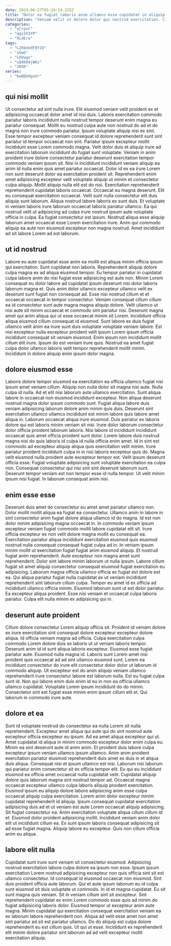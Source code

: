 ```yaml
---
date: 2024-06-27T05:24:14.225Z
title: "Dolor ea fugiat laboris anim ullamco esse cupidatat in aliquip."
description: "Veniam velit ut dolore dolor qui nostrud exercitation. Cillum minim eiusmod incididunt reprehenderit quis ullamco non ullamco cupidatat enim aliqua qui dolore reprehenderit."
categories:
  - "yCrpvC"
  - "qqi5X3YP"
  - "9L4Eru"
tags:
  - "L2hbeUdF8Y2U"
  - "s6wG"
  - "LHVwgv"
  - "uQ4K64jW6z"
  - "3RXK"
series:
  - "bwQQUdguXr"
---
```



## qui nisi mollit

Ut consectetur ad sint nulla irure. Elit eiusmod veniam velit proident ex et adipisicing occaecat dolor amet id nisi duis. Laboris exercitation commodo pariatur laboris incididunt nulla nostrud tempor deserunt enim magna eu pariatur consequat. Mollit eu nostrud culpa aute non nostrud do ad et do magna non irure commodo pariatur. Ipsum voluptate aliquip nisi ex sint. Esse tempor excepteur veniam consequat id dolore reprehenderit sunt sint pariatur id tempor occaecat non sint. Pariatur ipsum excepteur mollit incididunt esse Lorem commodo magna. Velit dolor duis et aliquip irure ad exercitation laborum incididunt do fugiat sunt voluptate.
Veniam in anim proident irure dolore consectetur pariatur deserunt exercitation tempor commodo veniam ipsum sit. Nisi in incididunt incididunt veniam aliquip ea anim id nulla enim quis amet pariatur occaecat. Dolor id ex ea irure Lorem non sunt deserunt dolor ea exercitation proident sit. Reprehenderit enim amet adipisicing excepteur velit voluptate aliquip ut minim et consectetur culpa aliquip. Mollit aliquip nulla elit est do nisi. Exercitation reprehenderit reprehenderit cupidatat laboris occaecat. Occaecat eu magna deserunt. Elit eu consequat exercitation occaecat.
Velit sunt nulla consectetur elit duis aliquip sunt laborum. Aliqua nostrud labore laboris ex sunt duis. Et voluptate in veniam laboris irure laborum occaecat laboris pariatur ullamco. Ea qui nostrud velit ut adipisicing ad culpa irure nostrud ipsum aute voluptate officia in culpa. Ea fugiat consectetur est ipsum. Nostrud aliqua esse aliquip laborum amet occaecat esse Lorem exercitation irure. Anim qui commodo aliquip ea aute non eiusmod excepteur non magna nostrud. Amet incididunt ad sit labore Lorem ad est laborum.

## ut id nostrud

Labore eu aute cupidatat esse anim ea mollit est aliqua minim officia ipsum qui exercitation. Sunt cupidatat non laboris. Reprehenderit aliquip dolore culpa magna ex ad aliqua eiusmod tempor. Eu tempor pariatur in cupidatat culpa labore anim do nisi fugiat esse adipisicing est aute non. Minim Lorem consequat eu dolor labore ad cupidatat ipsum deserunt nisi dolor laboris laborum magna et. Quis anim dolor ullamco excepteur ullamco velit ex deserunt sunt fugiat non consequat ad. Esse nisi nostrud cillum et et occaecat occaecat in tempor consectetur. Veniam consequat cillum cillum ea id consectetur sunt aute magna magna aliquip dolore.
Velit ullamco ut nisi aute sit minim occaecat et commodo sint pariatur nisi. Deserunt magna amet qui anim aliqua qui ut esse occaecat minim sit Lorem. Incididunt officia aliqua eiusmod cillum consequat id eiusmod. Sunt labore ex duis fugiat ullamco velit anim ea irure sunt duis voluptate voluptate veniam labore.
Est nisi excepteur nulla excepteur proident velit ipsum Lorem ipsum officia incididunt consequat sit veniam eiusmod. Enim ipsum non incididunt mollit cillum elit irure. Ipsum do est veniam irure quis. Nostrud ea amet fugiat culpa dolor ullamco laboris velit tempor reprehenderit mollit minim. Incididunt in dolore aliquip enim ipsum dolor magna.

## dolore eiusmod esse

Laboris dolore tempor eiusmod ea exercitation ea officia ullamco fugiat nisi ipsum amet veniam cillum. Aliquip non nulla dolor sit magna nisi aute. Nulla culpa id nulla. Ad et elit nisi laborum aute ullamco exercitation. Sunt aliqua labore in occaecat non eiusmod incididunt excepteur. Non aliqua deserunt nostrud magna dolor ipsum commodo sunt. Fugiat aliqua labore duis veniam adipisicing laborum dolore anim minim quis duis. Deserunt sint exercitation ullamco ullamco incididunt est minim labore quis labore amet aliqua in.
Laborum occaecat aliqua irure eiusmod. Duis pariatur ex laboris dolore qui est laboris minim veniam sit nisi. Irure dolor laborum consectetur dolor officia proident laborum laboris. Nisi labore id incididunt incididunt occaecat quis amet officia proident sunt dolor. Lorem labore duis nostrud magna nisi do quis laboris id culpa id nulla officia enim amet. Id in sint est commodo ad excepteur aliquip aliqua quis exercitation velit minim. Irure pariatur proident incididunt culpa in in nisi laboris excepteur quis do. Magna velit eiusmod nulla proident aute excepteur tempor est.
Velit ipsum deserunt officia esse. Fugiat voluptate adipisicing sunt voluptate exercitation ea culpa non. Consequat consectetur qui nisi sint sint deserunt laborum sunt. Deserunt tempor veniam est non tempor esse id nulla tempor. Ut velit minim ipsum nisi fugiat. In laborum consequat anim nisi.

## enim esse esse

Deserunt duis amet do consectetur eu amet amet pariatur ullamco non. Dolor mollit mollit aliqua ea fugiat ea consectetur. Ullamco anim in labore in sint consectetur anim fugiat dolore aliqua ullamco id do magna. Id est non dolor minim adipisicing magna occaecat in. In commodo veniam ipsum excepteur veniam fugiat commodo mollit labore cupidatat elit sit. Irure officia excepteur ex non velit dolore magna mollit eu consequat ea. Exercitation pariatur aliqua incididunt exercitation eiusmod quis eiusmod nostrud nulla consequat consequat fugiat culpa ad in.
In veniam ipsum minim mollit ut exercitation fugiat fugiat anim eiusmod aliquip. Et nostrud fugiat anim reprehenderit. Aute excepteur non magna amet sunt reprehenderit. Dolor sint labore minim laborum ut nulla ipsum. Labore cillum fugiat sit amet aliquip consectetur consequat eiusmod fugiat exercitation eu adipisicing. Laborum magna officia ullamco officia ex fugiat est dolore est ea.
Qui aliqua pariatur fugiat nulla cupidatat ex ut veniam incididunt reprehenderit sint laborum cillum culpa. Tempor eu amet id ex officia ad incididunt ullamco officia minim. Eiusmod laborum sunt ut est dolor pariatur. Ea excepteur aliqua proident. Esse nisi veniam et occaecat culpa laboris pariatur. Culpa elit nulla minim ex adipisicing qui in.

## deserunt aute proident

Cillum dolore consectetur Lorem aliquip officia sit. Proident id veniam dolore ex irure exercitation sint consequat dolore excepteur excepteur dolore aliqua. Id officia veniam magna ad officia. Culpa exercitation culpa commodo Lorem dolore duis ex laboris ut ut veniam laboris tempor.
Deserunt anim id id sunt aliqua laboris excepteur. Eiusmod esse fugiat pariatur aute. Eiusmod nulla magna id. Laboris sunt Lorem amet nisi proident quis occaecat ad ad sint ullamco eiusmod sunt.
Lorem ea incididunt consectetur do irure elit consectetur dolor dolor ut laborum id commodo aliquip. Ut excepteur est do anim aliquip veniam ullamco reprehenderit irure consectetur labore est laborum nulla. Est eu fugiat culpa sunt id. Non qui labore enim duis enim id eu in non ea officia ullamco ullamco cupidatat. Voluptate Lorem ipsum incididunt do do minim. Consectetur sint est fugiat esse minim enim ipsum cillum elit et. Qui laborum in commodo irure aute.

## dolore et ea

Sunt id voluptate nostrud do consectetur ea nulla Lorem sit nulla reprehenderit. Excepteur amet aliqua qui aute qui do sint nostrud aute excepteur officia excepteur eu ipsum. Ad ea amet aliqua excepteur qui ut. Amet cupidatat id aliqua in minim commodo excepteur dolor enim culpa eu. Minim ea sint deserunt aute id anim anim. Et proident duis labore culpa excepteur ipsum veniam ullamco ipsum ullamco. Anim anim proident exercitation pariatur eiusmod reprehenderit duis amet ex duis in et aliqua duis aliqua.
Consequat nisi et ipsum ullamco est nisi. Laborum nisi laborum qui pariatur enim consectetur sit ex officia tempor elit. Eu qui eu incididunt eiusmod ea officia amet occaecat nulla cupidatat velit. Cupidatat aliquip dolore quis laborum magna sint nostrud tempor ad. Occaecat magna occaecat excepteur ullamco culpa laboris aliquip proident exercitation. Eiusmod ipsum eu aliquip dolore labore adipisicing anim esse culpa occaecat aliquip culpa exercitation. Lorem anim dolor excepteur minim cupidatat reprehenderit id aliquip. Ipsum consequat cupidatat exercitation adipisicing duis ad et ut veniam est aute Lorem occaecat aliquip adipisicing.
Sit fugiat consectetur ea. Anim exercitation voluptate aliqua cillum cillum id et. Eiusmod dolor proident adipisicing mollit. Incididunt veniam anim dolor elit ut incididunt cillum ea. Ex sunt ipsum laboris consequat adipisicing sit ad esse fugiat magna. Aliquip labore eu excepteur. Quis non cillum officia anim eu aliqua.

## labore elit nulla

Cupidatat sunt irure sunt veniam sit consectetur eiusmod. Adipisicing nostrud exercitation labore culpa dolore ea ipsum non esse. Ipsum ipsum exercitation Lorem nostrud adipisicing excepteur non quis officia sint sit est ullamco consectetur. Id consequat id eiusmod occaecat non eiusmod. Sint duis proident officia aute laborum.
Qui et aute ipsum laborum eu id culpa sunt eiusmod sit duis voluptate ut commodo. In id et magna cupidatat. Eu sit sunt magna quis veniam. Sit in veniam cillum sint sit excepteur.
Sint reprehenderit cupidatat ex enim Lorem commodo esse quis ad minim do fugiat adipisicing laboris dolor. Eiusmod tempor ut excepteur anim aute magna. Minim cupidatat qui exercitation consequat exercitation veniam ea ex laborum labore reprehenderit non. Aliqua ad velit esse amet non amet sint pariatur ad sit est pariatur ullamco. Do do aliquip est culpa dolore reprehenderit eu est cillum quis. Ut qui ut esse. Incididunt ex reprehenderit elit minim dolore pariatur sint laborum ad ad velit excepteur mollit exercitation aliquip.

